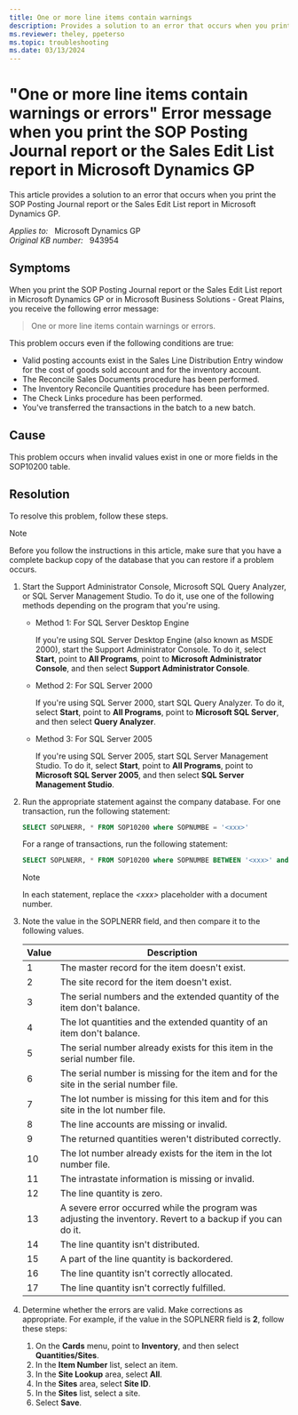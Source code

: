 ```yaml
---
title: One or more line items contain warnings
description: Provides a solution to an error that occurs when you print the SOP Posting Journal report or the Sales Edit List report in Microsoft Dynamics GP.
ms.reviewer: theley, ppeterso
ms.topic: troubleshooting
ms.date: 03/13/2024
---
```

# "One or more line items contain warnings or errors" Error message when you print the SOP Posting Journal report or the Sales Edit List report in Microsoft Dynamics GP

This article provides a solution to an error that occurs when you print the SOP Posting Journal report or the Sales Edit List report in Microsoft Dynamics GP.

_Applies to:_ &nbsp; Microsoft Dynamics GP  
_Original KB number:_ &nbsp; 943954

## Symptoms

When you print the SOP Posting Journal report or the Sales Edit List report in Microsoft Dynamics GP or in Microsoft Business Solutions - Great Plains, you receive the following error message:

> One or more line items contain warnings or errors.

This problem occurs even if the following conditions are true:

- Valid posting accounts exist in the Sales Line Distribution Entry window for the cost of goods sold account and for the inventory account.
- The Reconcile Sales Documents procedure has been performed.
- The Inventory Reconcile Quantities procedure has been performed.
- The Check Links procedure has been performed.
- You've transferred the transactions in the batch to a new batch.

## Cause

This problem occurs when invalid values exist in one or more fields in the SOP10200 table.

## Resolution

To resolve this problem, follow these steps.

> [!NOTE]
> Before you follow the instructions in this article, make sure that you have a complete backup copy of the database that you can restore if a problem occurs.

1. Start the Support Administrator Console, Microsoft SQL Query Analyzer, or SQL Server Management Studio. To do it, use one of the following methods depending on the program that you're using.

    - Method 1: For SQL Server Desktop Engine

        If you're using SQL Server Desktop Engine (also known as MSDE 2000), start the Support Administrator Console. To do it, select **Start**, point to **All Programs**, point to **Microsoft Administrator Console**, and then select **Support Administrator Console**.

    - Method 2: For SQL Server 2000

        If you're using SQL Server 2000, start SQL Query Analyzer. To do it, select **Start**, point to **All Programs**, point to **Microsoft SQL Server**, and then select **Query Analyzer**.

    - Method 3: For SQL Server 2005
  
        If you're using SQL Server 2005, start SQL Server Management Studio. To do it, select **Start**, point to **All Programs**, point to **Microsoft SQL Server 2005**, and then select **SQL Server Management Studio**.  

2. Run the appropriate statement against the company database. For one transaction, run the following statement:

    ```sql
    SELECT SOPLNERR, * FROM SOP10200 where SOPNUMBE = '<xxx>'
    ```

    For a range of transactions, run the following statement:

    ```sql
    SELECT SOPLNERR, * FROM SOP10200 where SOPNUMBE BETWEEN '<xxx>' and '<xxx>'
    ```

    > [!NOTE]
    > In each statement, replace the *\<xxx>* placeholder with a document number.

3. Note the value in the SOPLNERR field, and then compare it to the following values.

    |Value|Description|
    |---|---|
    |1|The master record for the item doesn't exist.|
    |2|The site record for the item doesn't exist.|
    |3|The serial numbers and the extended quantity of the item don't balance.|
    |4|The lot quantities and the extended quantity of an item don't balance.|
    |5|The serial number already exists for this item in the serial number file.|
    |6|The serial number is missing for the item and for the site in the serial number file.|
    |7|The lot number is missing for this item and for this site in the lot number file.|
    |8|The line accounts are missing or invalid.|
    |9|The returned quantities weren't distributed correctly.|
    |10|The lot number already exists for the item in the lot number file.|
    |11|The intrastate information is missing or invalid.|
    |12|The line quantity is zero.|
    |13|A severe error occurred while the program was adjusting the inventory. Revert to a backup if you can do it.|
    |14|The line quantity isn't distributed.|
    |15|A part of the line quantity is backordered.|
    |16|The line quantity isn't correctly allocated.|
    |17|The line quantity isn't correctly fulfilled.|

4. Determine whether the errors are valid. Make corrections as appropriate. For example, if the value in the SOPLNERR field is **2**, follow these steps:

    1. On the **Cards** menu, point to **Inventory**, and then select **Quantities/Sites**.
    2. In the **Item Number** list, select an item.
    3. In the **Site Lookup** area, select **All**.
    4. In the **Sites** area, select **Site ID**.
    5. In the **Sites** list, select a site.
    6. Select **Save**.
